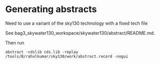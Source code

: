 # Generating abstracts

Need to use a variant of the sky130 technology with a fixed tech file

See bag3_skywater130_workspace/skywater130/abstract/README.md.

Then run

```
abstract -cdslib cds.lib -replay /tools/B/rahulkumar/sky130/work/abstract.record -nogui
```

